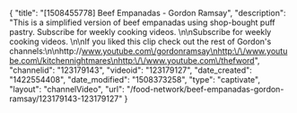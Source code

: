 {
    "title": "[1508455778] Beef Empanadas - Gordon Ramsay",
    "description": "This is a simplified version of beef empanadas using shop-bought puff pastry. Subscribe for weekly cooking videos. \n\nSubscribe for weekly cooking videos. \n\nIf you liked this clip check out the rest of Gordon's channels:\n\nhttp:\/\/www.youtube.com\/gordonramsay\nhttp:\/\/www.youtube.com\/kitchennightmares\nhttp:\/\/www.youtube.com\/thefword",
    "channelid": "123179143",
    "videoid": "123179127",
    "date_created": "1422554408",
    "date_modified": "1508373258",
    "type": "captivate",
    "layout": "channelVideo",
    "url": "\/food-network\/beef-empanadas-gordon-ramsay\/123179143-123179127"
}